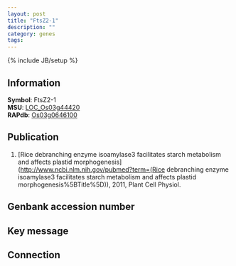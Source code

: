 ```yaml
---
layout: post
title: "FtsZ2-1"
description: ""
category: genes
tags: 
---
```

{% include JB/setup %}

## Information
__Symbol__: FtsZ2-1  
__MSU__: [LOC_Os03g44420](http://rice.plantbiology.msu.edu/cgi-bin/ORF_infopage.cgi?orf=LOC_Os03g44420)  
__RAPdb__: [Os03g0646100](http://rapdb.dna.affrc.go.jp/viewer/gbrowse_details/irgsp1?name=Os03g0646100)  

## Publication
1. [Rice debranching enzyme isoamylase3 facilitates starch metabolism and affects plastid morphogenesis](http://www.ncbi.nlm.nih.gov/pubmed?term=(Rice debranching enzyme isoamylase3 facilitates starch metabolism and affects plastid morphogenesis%5BTitle%5D)), 2011, Plant Cell Physiol.

## Genbank accession number

## Key message

## Connection


